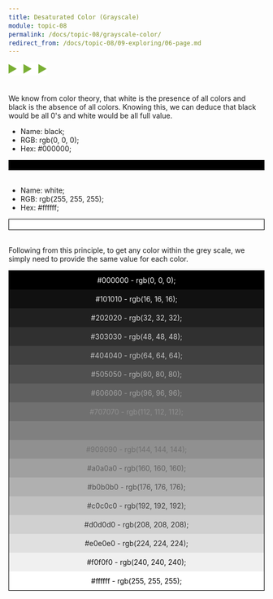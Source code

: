 ```yaml
---
title: Desaturated Color (Grayscale)
module: topic-08
permalink: /docs/topic-08/grayscale-color/
redirect_from: /docs/topic-08/09-exploring/06-page.md
---
```


<img src="./../../../img/arrow-divider.svg" style="width: 75px; border: none; margin: 0px 0 20px 0" />

We know from color theory, that white is the presence of all colors and black is the absence of all colors. Knowing this, we can deduce that black would be all 0's and white would be all full value.

- Name: black;
- RGB: rgb(0, 0, 0);
- Hex: #000000;

<div width="50%" height="20px"
    style="background-color:rgb(0, 0, 0);padding:10px;">
</div>

<br />

- Name: white;
- RGB: rgb(255, 255, 255);
- Hex: #ffffff;

<div width="50%" height="20px"
    style="background-color:#ffffff;border-style:solid;border-width:1px;border-color:#000;padding:10px;">
</div>

<br />

Following from this principle, to get any color within the grey scale, we simply need to provide the same value for each color.

<div style="border-style:solid;border-width:1px;border-color:#000;text-align:center;">
  <div width="50%" height="20px"
      style="background-color:#000000;color:#ffffff;padding:10px;">
      #000000 - rgb(0, 0, 0);
  </div>
  <div width="50%" height="20px"
      style="background-color:#101010;color:#f0f0f0;padding:10px;">
      #101010 - rgb(16, 16, 16);
  </div>
  <div width="50%" height="20px"
      style="background-color:#202020;color:#e0e0e0;padding:10px;">
      #202020 - rgb(32, 32, 32);
  </div>
  <div width="50%" height="20px"
      style="background-color:#303030;color:#d0d0d0;padding:10px;">
      #303030 - rgb(48, 48, 48);
  </div>
  <div width="50%" height="20px"
      style="background-color:#404040;color:#c0c0c0;padding:10px;">
      #404040 - rgb(64, 64, 64);
  </div>
  <div width="50%" height="20px"
      style="background-color:#505050;color:#b0b0b0;padding:10px;">
      #505050 - rgb(80, 80, 80);
  </div>
  <div width="50%" height="20px"
      style="background-color:#606060;color:#a0a0a0;padding:10px;">
      #606060 - rgb(96, 96, 96);
  </div>
  <div width="50%" height="20px"
      style="background-color:#707070;color:#909090;padding:10px;">
      #707070 - rgb(112, 112, 112);
  </div>
  <div width="50%" height="20px"
      style="background-color:#808080;color:#808080;padding:10px;">
      #808080 - rgb(128, 128, 128);
  </div>
  <div width="50%" height="20px"
      style="background-color:#909090;color:#707070;padding:10px;">
      #909090 - rgb(144, 144, 144);
  </div>
  <div width="50%" height="20px"
      style="background-color:#a0a0a0;color:#606060;padding:10px;">
      #a0a0a0 - rgb(160, 160, 160);
  </div>
  <div width="50%" height="20px"
      style="background-color:#b0b0b0;color:#505050;padding:10px;">
      #b0b0b0 - rgb(176, 176, 176);
  </div>
  <div width="50%" height="20px"
      style="background-color:#c0c0c0;color:#404040;padding:10px;">
      #c0c0c0 - rgb(192, 192, 192);
  </div>
  <div width="50%" height="20px"
      style="background-color:#d0d0d0;color:#303030;padding:10px;">
      #d0d0d0 - rgb(208, 208, 208);
  </div>
  <div width="50%" height="20px"
      style="background-color:#e0e0e0;color:#202020;padding:10px;">
      #e0e0e0 - rgb(224, 224, 224);
  </div>
  <div width="50%" height="20px"
      style="background-color:#f0f0f0;color:#101010;padding:10px;">
      #f0f0f0 - rgb(240, 240, 240);
  </div>
  <div width="50%" height="20px"
      style="background-color:#ffffff;color:#000000;padding:10px;">
      #ffffff - rgb(255, 255, 255);
  </div>
</div>

<br />
